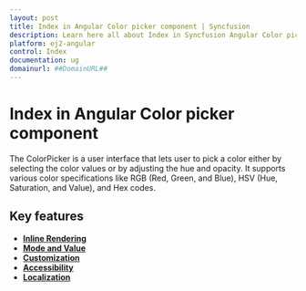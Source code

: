 ```yaml
---
layout: post
title: Index in Angular Color picker component | Syncfusion
description: Learn here all about Index in Syncfusion Angular Color picker component of Syncfusion Essential JS 2 and more.
platform: ej2-angular
control: Index 
documentation: ug
domainurl: ##DomainURL##
---
```


# Index in Angular Color picker component

The ColorPicker is a user interface that lets user to pick a color either by selecting the color values or by adjusting the hue and opacity. It supports various color specifications like RGB (Red, Green, and Blue), HSV (Hue, Saturation, and Value), and Hex codes.

## Key features

* **[Inline Rendering](./getting-started#inline-type)**
* **[Mode and Value](./mode-and-value#mode-and-value)**
* **[Customization](./how-to#customize-colorpicker)**
* **[Accessibility](./accessibility#accessibility)**
* **[Localization](./localization#localization)**
